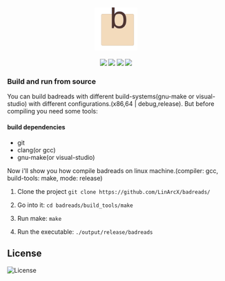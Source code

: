 <h4 align="center">
    <img src="assets/badreads.svg" align="center" width="100"/>
</h4>

<h4 align="center">
    <img src="https://img.shields.io/travis/LinArcX/badreads"/>  <img src="https://img.shields.io/github/tag/LinArcX/badreads.svg?colorB=green"/>  <img src="https://img.shields.io/github/repo-size/LinArcX/badreads.svg"/>  <img src="https://img.shields.io/github/languages/top/LinArcX/badreads.svg"/>
</h4>

### Build and run from source
You can build badreads with different build-systems(gnu-make or visual-studio) with different configurations.(x86,64 | debug,release).
But before compiling you need some tools:

#### build dependencies
- git
- clang(or gcc)
- gnu-make(or visual-studio)

Now i'll show you how compile badreads on linux machine.(compiler: gcc, build-tools: make, mode: release)

1. Clone the project
`git clone https://github.com/LinArcX/badreads/`

2. Go into it:
`cd badreads/build_tools/make`

3. Run make:
`make`

4. Run the executable:
`./output/release/badreads`

## License
![License](https://img.shields.io/github/license/LinArcX/badreads.svg)